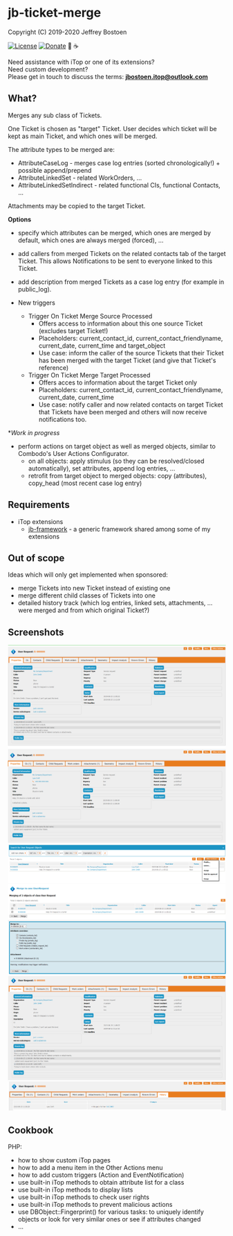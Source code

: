 # jb-ticket-merge
Copyright (C) 2019-2020 Jeffrey Bostoen

[![License](https://img.shields.io/github/license/jbostoen/iTop-custom-extensions)](https://github.com/jbostoen/iTop-custom-extensions/blob/master/license.md)
[![Donate](https://img.shields.io/badge/Donate-PayPal-green.svg)](https://www.paypal.me/jbostoen)
🍻 ☕

Need assistance with iTop or one of its extensions?  
Need custom development?  
Please get in touch to discuss the terms: **jbostoen.itop@outlook.com**


## What?
Merges any sub class of Tickets.

One Ticket is chosen as "target" Ticket. User decides which ticket will be kept as main Ticket, and which ones will be merged.

The attribute types to be merged are:
* AttributeCaseLog - merges case log entries (sorted chronologically!) + possible append/prepend
* AttributeLinkedSet - related WorkOrders, ...
* AttributeLinkedSetIndirect - related functional CIs, functional Contacts, ...

Attachments may be copied to the target Ticket.

**Options**

* specify which attributes can be merged, which ones are merged by default, which ones are always merged (forced), ...

* add callers from merged Tickets on the related contacts tab of the target Ticket. This allows Notifications to be sent to everyone linked to this Ticket.
* add description from merged Tickets as a case log entry (for example in public_log).

* New triggers
  * Trigger On Ticket Merge Source Processed
    * Offers access to information about this one source Ticket (excludes target Ticket!)
    * Placeholders: current_contact_id, current_contact_friendlyname, current_date, current_time and target_object
    * Use case: inform the caller of the source Tickets that their Ticket has been merged with the target Ticket (and give that Ticket's reference)
  * Trigger On Ticket Merge Target Processed
    * Offers acces to information about the target Ticket only
    * Placeholders: current_contact_id, current_contact_friendlyname, current_date, current_time
    * Use case: notify caller and now related contacts on target Ticket that Tickets have been merged and others will now receive notifications too.

**Work in progress*

* perform actions on target object as well as merged objects, similar to Combodo's User Actions Configurator.
  * on all objects: apply stimulus (so they can be resolved/closed automatically), set attributes, append log entries, ...
  * retrofit from target object to merged objects: copy (attributes), copy_head (most recent case log entry)


## Requirements

* iTop extensions
  * [jb-framework](https://github.com/jbostoen/itop-jb-framework) - a generic framework shared among some of my extensions


## Out of scope
Ideas which will only get implemented when sponsored:
* merge Tickets into new Ticket instead of existing one
* merge different child classes of Tickets into one
* detailed history track (which log entries, linked sets, attachments, ... were merged and from which original Ticket?)

## Screenshots
![Step 0](screenshots/20190815_step_0_ticket1.PNG)
![Step 0](screenshots/20190815_step_0_ticket2.PNG)
![Step 1](screenshots/20190815_step_1_list_merge_menu.PNG)
![Step 2](screenshots/20190815_step_2_confirm_selection.PNG)
![Step 3](screenshots/20190815_step_3_confirm_attributes_and_target.PNG)
![Result](screenshots/20190815_result_ticket.PNG)
![Result history](screenshots/20190815_result_ticket_history.PNG)

## Cookbook

PHP:
* how to show custom iTop pages
* how to add a menu item in the Other Actions menu
* how to add custom triggers (Action and EventNotification)
* use built-in iTop methods to obtain attribute list for a class
* use built-in iTop methods to display lists
* use built-in iTop methods to check user rights
* use built-in iTop methods to prevent malicious actions
* use DBObject::Fingerprint() for various tasks: to uniquely identify objects or look for very similar ones or see if attributes changed
* ...

